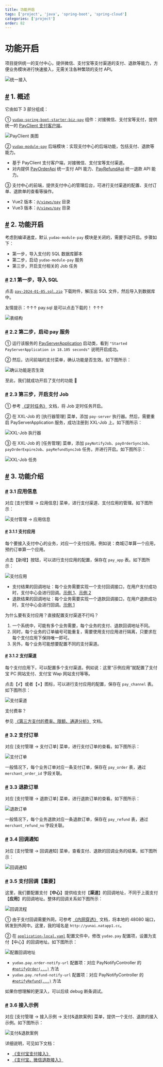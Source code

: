 ```yaml
---
title: 功能开启
tags: ['project', 'java', 'spring-boot', 'spring-cloud']
categories: ['project']
order: 82
---
```

# 功能开启

项目提供统一的支付中心，提供微信、支付宝等支付渠道的支付、退款等能力，方便业务模块进行快速接入，无需关注各种繁琐的支付 API。

 ![统一接入](https://cloud.iocoder.cn/img/%E6%94%AF%E4%BB%98%E6%89%8B%E5%86%8C/%E5%8A%9F%E8%83%BD%E5%BC%80%E5%90%AF/%E7%BB%9F%E4%B8%80%E6%8E%A5%E5%85%A5.png)

 ## [#](#_1-概述) 1. 概述

 它由如下 3 部分组成：

 ① [`yudao-spring-boot-starter-biz-pay`](https://github.com/YunaiV/yudao-cloud/blob/master/yudao-framework/yudao-spring-boot-starter-biz-pay/) 组件：对接微信、支付宝等支付，提供统一的 [PayClient 支付客户端](https://github.com/YunaiV/yudao-cloud/blob/master/yudao-framework/yudao-spring-boot-starter-biz-pay/src/main/java/cn/iocoder/yudao/framework/pay/core/client/PayClient.java)。

 ![PayClient 类图](https://cloud.iocoder.cn/img/%E6%94%AF%E4%BB%98%E6%89%8B%E5%86%8C/%E5%8A%9F%E8%83%BD%E5%BC%80%E5%90%AF/PayClient%E7%B1%BB%E5%9B%BE.png)

 ② [`yudao-module-pay`](https://github.com/YunaiV/yudao-cloud/tree/master/yudao-module-pay) 后端模块：实现支付中心的后端功能，包括支付、退款等能力。

 * 基于 PayClient 支付客户端，对接微信、支付宝等支付渠道。
* 对内提供 [PayOrderApi](https://github.com/YunaiV/yudao-cloud/blob/master/yudao-module-pay/yudao-module-pay-api/src/main/java/cn/iocoder/yudao/module/pay/api/order/PayOrderApi.java) 统一支付 API 能力、[PayRefundApi](https://github.com/YunaiV/yudao-cloud/blob/master/yudao-module-pay/yudao-module-pay-api/src/main/java/cn/iocoder/yudao/module/pay/api/refund/PayRefundApi.java) 统一退款 API 能力。

 ③ 支付中心的前端，提供支付中心的管理后台，可进行支付渠道的配置、支付订单、退款单的查看等操作。

 * Vue2 版本：[`@/views/pay`](https://gitee.com/yudaocode/yudao-ui-admin-vue2/tree/master/src/views/pay) 目录
* Vue3 版本：[`@/views/pay`](https://github.com/yudaocode/yudao-ui-admin-vue3/tree/master/src/views/pay) 目录

 ## [#](#_2-功能开启) 2. 功能开启

 考虑到编译速度，默认 `yudao-module-pay` 模块是关闭的，需要手动开启。步骤如下：

 * 第一步，导入支付的 SQL 数据库脚本
* 第二步，启动 `yudao-module-pay` 服务
* 第三步，开启支付相关的 Job 任务

 ### [#](#_2-1-第一步-导入-sql) 2.1 第一步，导入 SQL

 点击 [`pay-2024-01-05.sql.zip`](https://t.zsxq.com/15mEuhfnK) 下载附件，解压出 SQL 文件，然后导入到数据库中。

 友情提示：↑↑↑ pay.sql 是可以点击下载的！ ↑↑↑

 ![表结构](https://cloud.iocoder.cn/img/%E6%94%AF%E4%BB%98%E6%89%8B%E5%86%8C/%E5%8A%9F%E8%83%BD%E5%BC%80%E5%90%AF/%E7%AC%AC%E4%BA%8C%E6%AD%A5-%E8%A1%A8%E7%BB%93%E6%9E%84.png)

 ### [#](#_2-2-第二步-启动-pay-服务) 2.2 第二步，启动 pay 服务

 ① 运行该服务的 [PayServerApplication](https://github.com/YunaiV/yudao-cloud/blob/master/yudao-module-pay/yudao-module-pay-biz/src/main/java/cn/iocoder/yudao/module/pay/PayServerApplication.java) 启动类，看到 `"Started PayServerApplication in 18.105 seconds"` 说明开启成功。

 ② 然后，访问前端的支付菜单，确认功能是否生效。如下图所示：

 ![确认功能是否生效](https://cloud.iocoder.cn/img/%E6%94%AF%E4%BB%98%E6%89%8B%E5%86%8C/%E5%8A%9F%E8%83%BD%E5%BC%80%E5%90%AF/%E7%AC%AC%E4%B8%89%E6%AD%A5-01.png)

 至此，我们就成功开启了支付的功能 🙂

 ### [#](#_2-3-第三步-开启支付-job) 2.3 第三步，开启支付 Job

 ① 参考 [《定时任务》](/job/) 文档，将 Job 定时任务开启。

 ② 在 XXL-Job 的 [执行器管理] 菜单，添加 `pay-server` 执行器。然后，需要重启 PayServerApplication 服务，成功注册到 XXL-Job 上。如下图所示：

 ![XXL-Job 执行器](https://cloud.iocoder.cn/img/%E6%94%AF%E4%BB%98%E6%89%8B%E5%86%8C/%E5%8A%9F%E8%83%BD%E5%BC%80%E5%90%AF/XXL-Job-%E6%89%A7%E8%A1%8C%E5%99%A8.png)

 ③ 在 XXL-Job 的 [任务管理] 菜单，添加 `payNotifyJob`、`payOrderSyncJob`、`payOrderExpireJob`、`payRefundSyncJob` 任务，并进行开启。如下图所示：

 ![XXL-Job 任务](https://cloud.iocoder.cn/img/%E6%94%AF%E4%BB%98%E6%89%8B%E5%86%8C/%E5%8A%9F%E8%83%BD%E5%BC%80%E5%90%AF/XXL-Job-%E4%BB%BB%E5%8A%A1.png)

 ## [#](#_3-功能介绍) 3. 功能介绍

 ### [#](#_3-1-应用信息) 3.1 应用信息

 对应 [支付管理 -> 应用信息] 菜单，进行支付渠道、支付应用的管理。如下图所示：

 ![支付管理 -> 应用信息](https://cloud.iocoder.cn/img/%E6%94%AF%E4%BB%98%E6%89%8B%E5%86%8C/%E5%8A%9F%E8%83%BD%E5%BC%80%E5%90%AF/%E8%8F%9C%E5%8D%95-%E5%BA%94%E7%94%A8%E4%BF%A1%E6%81%AF.png)

 #### [#](#_3-1-1-支付应用) 3.1.1 支付应用

 每个要接入支付中心的业务，对应一个支付应用。例如说：商城订单算一个应用，预约订单算一个应用。

 点击【新增】按钮，可以进行支付应用的配置，保存在 `pay_app` 表。如下图所示：

 ![支付应用](https://cloud.iocoder.cn/img/%E6%94%AF%E4%BB%98%E6%89%8B%E5%86%8C/%E5%8A%9F%E8%83%BD%E5%BC%80%E5%90%AF/%E6%94%AF%E4%BB%98%E5%BA%94%E7%94%A8.png)

 * 支付结果的回调地址：每个业务需要实现一个支付回调接口，在用户支付成功时，支付中心会进行回调。[示例 1](https://github.com/YunaiV/yudao-cloud/blob/master/yudao-module-pay/yudao-module-pay-biz/src/main/java/cn/iocoder/yudao/module/pay/controller/admin/demo/PayDemoOrderController.java#L50-L58)、[示例 2](https://github.com/YunaiV/yudao-cloud/blob/master/yudao-module-mall/yudao-module-trade-biz/src/main/java/cn/iocoder/yudao/module/trade/controller/app/order/AppTradeOrderController.java#L64-L70)
* 退款结果的回调地址：每个业务需要实现一个退款回调接口，在用户退款成功时，支付中心会进行回调。[示例 1](https://github.com/YunaiV/yudao-cloud/blob/master/yudao-module-pay/yudao-module-pay-biz/src/main/java/cn/iocoder/yudao/module/pay/controller/admin/demo/PayDemoOrderController.java#L68-L76)

 为什么要有支付应用？直接配置支付渠道不行吗？

 1. 一个系统中，可能有多个业务需要，每个业务的支付、退款回调地址不同。
2. 同时，每个业务的订单编号可能重复，需要使用支付应用进行隔离，只要求在每个支付应用下保持唯一即可。
3. 另外，每个业务可能想要配置不同的支付渠道。
 #### [#](#_3-1-2-支付渠道) 3.1.2 支付渠道

 每个支付应用下，可以配置多个支付渠道。例如说：这里“示例应用”就配置了支付宝 PC 网站支付、支付宝 Wap 网站支付等等。

 点击【√】或者【×】图标，可以进行支付应用的配置，保存在 `pay_channel` 表。如下图所示：

 ![支付渠道](https://cloud.iocoder.cn/img/%E6%94%AF%E4%BB%98%E6%89%8B%E5%86%8C/%E5%8A%9F%E8%83%BD%E5%BC%80%E5%90%AF/%E6%94%AF%E4%BB%98%E6%B8%A0%E9%81%93.png)

 支付费率？

 参见 [《第三方支付的费率、限额、通道分析》](https://zhuanlan.zhihu.com/p/352559274) 文档。

 ### [#](#_3-2-支付订单) 3.2 支付订单

 对应 [支付管理 -> 支付订单] 菜单，进行支付订单的查看。如下图所示：

 ![支付订单](https://cloud.iocoder.cn/img/%E6%94%AF%E4%BB%98%E6%89%8B%E5%86%8C/%E5%8A%9F%E8%83%BD%E5%BC%80%E5%90%AF/%E6%94%AF%E4%BB%98%E8%AE%A2%E5%8D%95.png)

 一般情况下，每个业务订单对应一条支付订单，保存在 `pay_order` 表，通过 `merchant_order_id` 字段关联。

 ### [#](#_3-3-退款订单) 3.3 退款订单

 对应 [支付管理 -> 退款订单] 菜单，进行退款订单的查看。如下图所示：

 ![退款订单](https://cloud.iocoder.cn/img/%E6%94%AF%E4%BB%98%E6%89%8B%E5%86%8C/%E5%8A%9F%E8%83%BD%E5%BC%80%E5%90%AF/%E9%80%80%E6%AC%BE%E8%AE%A2%E5%8D%95.png)

 一般情况下，每个业务退款对应一条退款订单，保存在 `pay_refund` 表，通过 `merchant_refund_no` 字段关联。

 ### [#](#_3-4-回调通知) 3.4 回调通知

 对应 [支付管理 -> 回调通知] 菜单，查看支付、退款的回调业务的结果。如下图所示：

 ![回调通知](https://cloud.iocoder.cn/img/%E6%94%AF%E4%BB%98%E6%89%8B%E5%86%8C/%E5%8A%9F%E8%83%BD%E5%BC%80%E5%90%AF/%E5%9B%9E%E8%B0%83%E9%80%9A%E7%9F%A5.png)

 ### [#](#_3-5-支付回调【重要】) 3.5 支付回调【重要】

 这里，我们要配置支付【**中心**】提供给支付【**渠道**】的回调地址，不同于上面支付【**应用**】的回调地址。整体的回调关系如下图所示：

 ![回调流程](https://cloud.iocoder.cn/img/%E6%94%AF%E4%BB%98%E6%89%8B%E5%86%8C/%E5%8A%9F%E8%83%BD%E5%BC%80%E5%90%AF/%E5%9B%9E%E8%B0%83%E6%B5%81%E7%A8%8B.png)

 ① 由于支付回调需要外网，可参考 [《内网穿透》](/natapp/) 文档，将本地的 48080 端口，转发到外网中。这里，我的域名是 `http://yunai.natapp1.cc`。

 ② 在 [`application-local.yaml`](https://github.com/YunaiV/yudao-cloud/blob/master/yudao-server/src/main/resources/application-local.yaml#L196-L197) 配置文件中，修改 `yudao.pay` 配置项，设置为支付【中心】的回调地址。如下图所示：

 ![配置回调地址](https://cloud.iocoder.cn/img/%E6%94%AF%E4%BB%98%E6%89%8B%E5%86%8C/%E5%8A%9F%E8%83%BD%E5%BC%80%E5%90%AF/%E9%85%8D%E7%BD%AE%E5%9B%9E%E8%B0%83%E5%9C%B0%E5%9D%80-Cloud.png)

 * `yudao.pay.order-notify-url` 配置项：对应 PayNotifyController 的 [`#notifyOrder(...)`](https://github.com/YunaiV/yudao-cloud/blob/master/yudao-module-pay/yudao-module-pay-biz/src/main/resources/application-local.yaml#L130-L131) 方法
* `yudao.pay.refund-notify-url` 配置项：对应 PayNotifyController 的 [`#notifyRefund(...)`](https://github.com/YunaiV/yudao-cloud/blob/master/yudao-module-pay/yudao-module-pay-biz/src/main/resources/application-local.yaml#L130-L131) 方法

 如果你想理解的更深入，可以后续 debug 断条调试。

 ### [#](#_3-6-接入示例) 3.6 接入示例

 对应 [支付管理 -> 接入示例 -> 支付&退款案例] 菜单，提供一个支付、退款的接入示例。如下图所示：

 ![支付&退款案例](https://cloud.iocoder.cn/img/%E6%94%AF%E4%BB%98%E6%89%8B%E5%86%8C/%E5%8A%9F%E8%83%BD%E5%BC%80%E5%90%AF/%E6%8E%A5%E5%85%A5%E7%A4%BA%E4%BE%8B.png)

 详细说明，可见如下文档：

 * [《支付宝支付接入》](/pay/alipay-pay-demo)
* [《支付宝、微信退款接入》](/pay/refund-demo)
